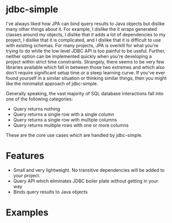 # jdbc-simple

I've always liked how JPA can bind query results to Java objects but dislike many other things about it. For example, I dislike the it wraps generated classes around my objects, I dislike that it adds a lot of dependencies to my project, I dislike that it is complicated, and I dislike that it is difficult to use with existing schemas. For many projects, JPA is overkill for what you're trying to do while the low level JDBC API is too painful to be useful. Further, neither option can be implemented quickly when you're developing a project within strict time constraints. Strangely, there seems to be very few libraries available which fall in between those two extremes and which also don't require significant setup time or a steep learning curve. If you've ever found yourself in a similar situation or thinking similar things, then you might like the minimalist approach of jdbc-simple.

Generally speaking, the vast majority of SQL database interactions fall into one of the following categories:
* Query returns nothing
* Query returns a single row with a single column
* Query returns a single row with multiple columns
* Query returns multiple rows with one or more columns

These are the core use cases which are handled by jdbc-simple.

# Features
* Small and very lightweight. No transitive dependencies will be added to your project.
* Query API which eliminates JDBC boiler plate without getting in your way
* Binds query results to Java objects

# Examples
